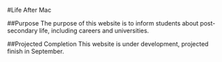 #Life After Mac

##Purpose
The purpose of this website is to inform students about post-secondary life, including careers and universities.

##Projected Completion
This website is under development, projected finish in September.
